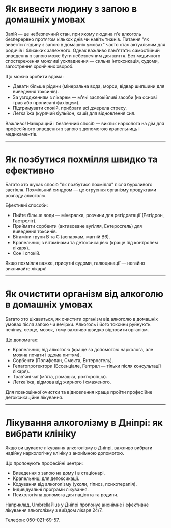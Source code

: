 
# Як вивести людину з запою в домашніх умовах

Запій — це небезпечний стан, при якому людина п'є алкоголь безперервно протягом кількох днів чи навіть тижнів. Питання "як вивести людину з запою в домашніх умовах" часто стає актуальним для родичів і близьких залежного. Однак важливо пам'ятати: самостійний виведення з запою може бути небезпечним для життя. Без медичного спостереження можливі ускладнення — сильна інтоксикація, судоми, загострення хронічних хвороб.

Що можна зробити вдома:

* Давати більше рідини (мінеральна вода, морси, відвар шипшини для виведення токсинів).
* За узгодженням з лікарем — м'які заспокійливі засоби (на основі трав або прописані фахівцем).
* Підтримувати спокій, прибрати всі джерела стресу.
* Легка їжа (курячий бульйон, каші) для відновлення сил.

Важливо! Найкращий і безпечний спосіб — виклик нарколога на дім для професійного виведення з запою з допомогою крапельниць і медикаментів.

***

# Як позбутися похмілля швидко та ефективно

Багато хто шукає спосіб "як позбутися похмілля" після бурхливого застілля. Похмільний синдром — це отруєння організму продуктами розпаду алкоголю.

Ефективні способи:

* Пийте більше води — мінералка, розчини для регідратації (Регідрон, Гастроліт).
* Приймати сорбенти (активоване вугілля, Ентеросгель) для виведення токсинів.
* Вітаміни групи B та C (аспаркам, магній B6).
* Крапельниці з вітамінами та детоксикацією (краще під контролем лікаря).
* Сон і спокій.

Якщо похмілля важке, присутні судоми, галюцинації — негайно викликайте лікаря!

***

# Як очистити організм від алкоголю в домашніх умовах

Багато хто цікавиться, як очистити організм від алкоголю в домашніх умовах після запою чи вечірки. Алкоголь і його токсини руйнують печінку, серце, мозок, тому важливо швидко відновити організм.

Що допомагає:

* Крапельниці від алкоголю (краще за допомогою нарколога, але можна почати і вдома питтям).
* Сорбенти (Полифепан, Смекта, Ентеросгель).
* Гепатопротектори (Ессенціале, Гептрал — тільки після консультації лікаря).
* Трав'яні чаї (м'ята, ромашка, розторопша).
* Легка їжа, відмова від жирного і смаженого.

Для повноцінної очистки та відновлення краще пройти професійне детоксикаційне лікування.

***

# Лікування алкоголізму в Дніпрі: як вибрати клініку

Якщо ви шукаєте лікування алкоголізму в Дніпрі, важливо вибрати надійну наркологічну клініку з анонімною допомогою.

Що пропонують професійні центри:

* Виведення з запою на дому і в стаціонарі.
* Крапельниці для детоксикації.
* Кодування від алкоголізму (уколи, гіпноз, психотерапія).
* Індивідуальні програми лікування.
* Психологічна допомога для пацієнта та родини.

Наприклад, UmbrellaPlus у Дніпрі пропонує анонімне і ефективне лікування алкоголізму з виїздом лікаря 24/7.

 Телефон: 050-021-69-57.
